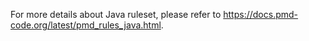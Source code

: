For more details about Java ruleset, please refer to https://docs.pmd-code.org/latest/pmd_rules_java.html.
